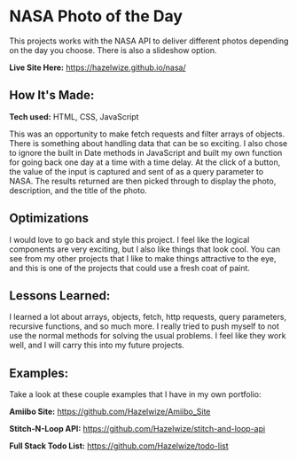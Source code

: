 # NASA Photo of the Day
This projects works with the NASA API to deliver different photos depending on the day you choose. There is also a slideshow option.

**Live Site Here:** https://hazelwize.github.io/nasa/

## How It's Made:
**Tech used:** HTML, CSS, JavaScript

This was an opportunity to make fetch requests and filter arrays of objects. There is something about handling data that can be so exciting. I also chose to ignore the built in Date methods in JavaScript and built my own function for going back one day at a time with a time delay. At the click of a button, the value of the input is captured and sent of as a query parameter to NASA. The results returned are then picked through to display the photo, description, and the title of the photo. 

## Optimizations

I would love to go back and style this project. I feel like the logical components are very exciting, but I also like things that look cool. You can see from my other projects that I like to make things attractive to the eye, and this is one of the projects that could use a fresh coat of paint.

## Lessons Learned:

I learned a lot about arrays, objects, fetch, http requests, query parameters, recursive functions, and so much more. I really tried to push myself to not use the normal methods for solving the usual problems. I feel like they work well, and I will carry this into my future projects.

## Examples:
Take a look at these couple examples that I have in my own portfolio:

**Amiibo Site:** https://github.com/Hazelwize/Amiibo_Site

**Stitch-N-Loop API:** https://github.com/Hazelwize/stitch-and-loop-api

**Full Stack Todo List:** https://github.com/Hazelwize/todo-list



